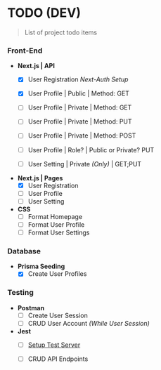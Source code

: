 # TODO (DEV)
> List of project todo items

### Front-End

- **Next.js | API**
  - [X] User Registration *Next-Auth Setup*
  - [X] User Profile | Public | Method: GET
  - [ ] User Profile | Private | Method: GET
  - [ ] User Profile | Private | Method: PUT
  - [ ] User Profile | Private | Method: POST
  - [ ] User Profile | Role? | Public or Private? PUT
  - [ ] User Setting | Private *(Only)* | GET;PUT
  

- **Next.js | Pages**
  - [X] User Registration
  - [ ] User Profile
  - [ ] User Setting

- **CSS**
  - [ ] Format Homepage
  - [ ] Format User Profile
  - [ ] Format User Settings

### Database

- **Prisma Seeding**
  - [X] Create User Profiles

### Testing

- **Postman**
  - [ ] Create User Session
  - [ ] CRUD User Account *(While User Session)*

- **Jest**
  - [ ] [Setup Test Server](https://www.prisma.io/blog/backend-prisma-typescript-orm-with-postgresql-rest-api-validation-dcba1ps7kip3)
  - [ ] CRUD API Endpoints

